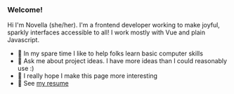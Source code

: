 ### Welcome!
Hi I'm Novella (she/her). I'm a frontend developer working to make joyful, sparkly interfaces accessible to all! I work mostly with Vue and plain Javascript. 
- 🌴 In my spare time I like to help folks learn basic computer skills
- 💬 Ask me about project ideas. I have more ideas than I could reasonably use :)
- 🤔 I really hope I make this page more interesting
- 🐣 See [my resume](https://shiny.computer)

<!--
**novellac/novellac** is a ✨ _special_ ✨ repository because its `README.md` (this file) appears on your GitHub profile.

Here are some ideas to get you started:

- 🔭 I’m currently working on ...
- 🌱 I’m currently learning ...
- 👯 I’m looking to collaborate on ...
- 🤔 I’m looking for help with ...
- 💬 Ask me about ...
- 📫 How to reach me: ...
- 😄 Pronouns: ...
- ⚡ Fun fact: ...
-->
